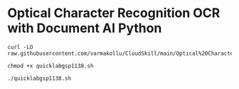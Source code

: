 # Optical Character Recognition OCR with Document AI Python


```
curl -LO raw.githubusercontent.com/varmakollu/CloudSkill/main/Optical%20Character%20Recognition%20OCR%20with%20Document%20AI%20Python/quicklabgsp1138.sh

chmod +x quicklabgsp1138.sh

./quicklabgsp1138.sh

```
